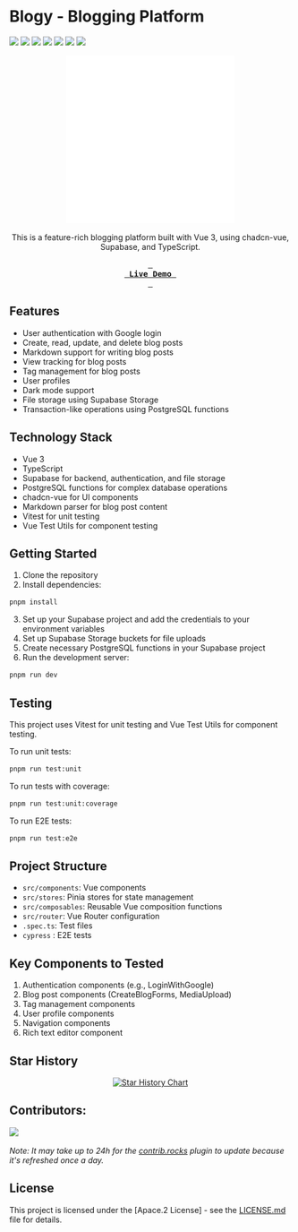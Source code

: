 

# Blogy - Blogging Platform

![][ci] ![][views] ![][stars] ![][forks] ![][issues] ![][license] ![][repo-size]


<div align='center'>

<!-- logo/title -->
<picture>
  <source media="(prefers-color-scheme: dark, (max-width:300px))" srcset="./public/logo-white.svg">
  <source media="(prefers-color-scheme: light,(max-width:300px))" srcset="./public/logo.svg">
  <img src="./public/logo-white.svg" width="300px" alt="Blogy Logo">
</picture>

 This is a feature-rich blogging platform built with Vue 3, using chadcn-vue, Supabase, and TypeScript.

<!-- <picture>
  <source media="(prefers-color-scheme: light)" srcset="https://graph.org/file/12ea4beff2367f40f13ce.png">
  <source media="(prefers-color-scheme: dark)" srcset="https://graph.org/file/16937ebb693470d804f31.png">
  <img src="https://graph.org/file/12ea4beff2367f40f13ce.png" alt="infinitunes">
</picture> -->

  **[<kbd> <br> &nbsp;**Live Demo**&nbsp; <br> </kbd>][site]**

</div>

## Features

- User authentication with Google login
- Create, read, update, and delete blog posts
- Markdown support for writing blog posts
- View tracking for blog posts
- Tag management for blog posts
- User profiles
- Dark mode support
- File storage using Supabase Storage
- Transaction-like operations using PostgreSQL functions

## Technology Stack

- Vue 3
- TypeScript
- Supabase for backend, authentication, and file storage
- PostgreSQL functions for complex database operations
- chadcn-vue for UI components
- Markdown parser for blog post content
- Vitest for unit testing
- Vue Test Utils for component testing

## Getting Started

1. Clone the repository
2. Install dependencies: 
  ```sh
  pnpm install
  ```
3. Set up your Supabase project and add the credentials to your environment variables
4. Set up Supabase Storage buckets for file uploads
5. Create necessary PostgreSQL functions in your Supabase project
6. Run the development server: 
```sh 
pnpm run dev
```


## Testing

This project uses Vitest for unit testing and Vue Test Utils for component testing.

To run unit tests:
```sh
pnpm run test:unit
```

To run tests with coverage:
```sh
pnpm run test:unit:coverage
```

To run E2E tests:
```sh 
pnpm run test:e2e
```

## Project Structure

- `src/components`: Vue components
- `src/stores`: Pinia stores for state management
- `src/composables`: Reusable Vue composition functions
- `src/router`: Vue Router configuration
- `.spec.ts`: Test files
- `cypress` : E2E tests

## Key Components to Tested

1. Authentication components (e.g., LoginWithGoogle)
2. Blog post components (CreateBlogForms, MediaUpload)
3. Tag management components
4. User profile components
5. Navigation components
   <!-- 6. Comment system components adding -->
   <!-- 7. Search functionality adding -->
   <!-- 8. Pagination component adding -->
6. Rich text editor component


## Star History
<div align='center'>
<a href="https://star-history.com/#ahmedmaher2481998/blogy-app">
 <picture>
   <source media="(prefers-color-scheme: dark)" srcset="https://api.star-history.com/svg?repos=ahmedmaher2481998/blogy-app&theme=dark" />
   <source media="(prefers-color-scheme: light)" srcset="https://api.star-history.com/svg?repos=ahmedmaher2481998/blogy-app" />
   <img alt="Star History Chart" src="https://api.star-history.com/svg?repos=ahmedmaher2481998/blogy-app" />
 </picture>
</a>
</div>

## Contributors:

[![][contributors]][contributors-graph]

_Note: It may take up to 24h for the [contrib.rocks][contrib-rocks] plugin to update because it's refreshed once a day._




## License

This project is licensed under the [Apace.2 License] - see the [LICENSE.md](./License) file for details.




<!----------------------------------{ Labels }--------------------------------->

[views]: https://komarev.com/ghpvc/?username=blogy-app&label=view%20counter&color=red&style=flat
[repo-size]: https://img.shields.io/github/repo-size/ahmedmaher2481998/blogy-app
[issues]: https://img.shields.io/github/issues-raw/ahmedmaher2481998/blogy-app
[license]: https://img.shields.io/github/license/ahmedmaher2481998/blogy-app
[forks]: https://img.shields.io/github/forks/ahmedmaher2481998/blogy-app?style=flat
[stars]: https://img.shields.io/github/stars/ahmedmaher2481998/blogy-app
[contributors]: https://contrib.rocks/image?repo=ahmedmaher2481998/blogy-app&max=500
[contributors-graph]: https://github.com/ahmedmaher2481998/blogy-app/graphs/contributors
[contrib-rocks]: https://contrib.rocks/preview?repo=ahmedmaher2481998%2blogy-app
[ci]: https://github.com/ahmedmaher2481998/blogy-app/actions/workflows/ci.yml/badge.svg

<!-----------------------------------{ Links }---------------------------------->

[site]: https://blogy.vercel.app
